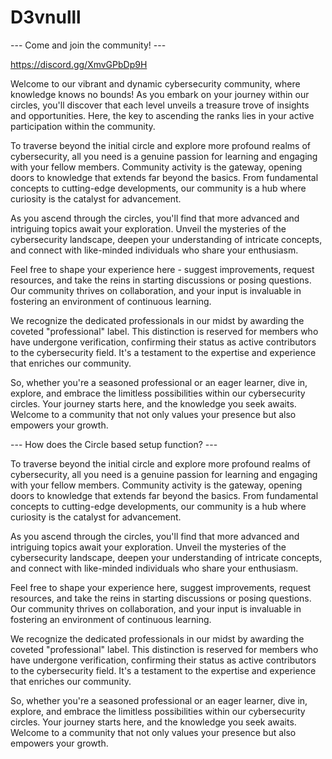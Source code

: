 # D3vnulll
--- Come and join the community! ---

https://discord.gg/XmvGPbDp9H

Welcome to our vibrant and dynamic cybersecurity community, where knowledge knows no bounds! As you embark on your journey within our circles, you'll discover that each level unveils a treasure trove of insights and opportunities. Here, the key to ascending the ranks lies in your active participation within the community.

To traverse beyond the initial circle and explore more profound realms of cybersecurity, all you need is a genuine passion for learning and engaging with your fellow members. Community activity is the gateway, opening doors to knowledge that extends far beyond the basics. From fundamental concepts to cutting-edge developments, our community is a hub where curiosity is the catalyst for advancement.

As you ascend through the circles, you'll find that more advanced and intriguing topics await your exploration. Unveil the mysteries of the cybersecurity landscape, deepen your understanding of intricate concepts, and connect with like-minded individuals who share your enthusiasm.

Feel free to shape your experience here - suggest improvements, request resources, and take the reins in starting discussions or posing questions. Our community thrives on collaboration, and your input is invaluable in fostering an environment of continuous learning.

We recognize the dedicated professionals in our midst by awarding the coveted "professional" label. This distinction is reserved for members who have undergone verification, confirming their status as active contributors to the cybersecurity field. It's a testament to the expertise and experience that enriches our community.

So, whether you're a seasoned professional or an eager learner, dive in, explore, and embrace the limitless possibilities within our cybersecurity circles. Your journey starts here, and the knowledge you seek awaits. Welcome to a community that not only values your presence but also empowers your growth.

--- How does the Circle based setup function? --- 

To traverse beyond the initial circle and explore more profound realms of cybersecurity, all you need is a genuine passion for learning and engaging with your fellow members. Community activity is the gateway, opening doors to knowledge that extends far beyond the basics. From fundamental concepts to cutting-edge developments, our community is a hub where curiosity is the catalyst for advancement.

As you ascend through the circles, you'll find that more advanced and intriguing topics await your exploration. Unveil the mysteries of the cybersecurity landscape, deepen your understanding of intricate concepts, and connect with like-minded individuals who share your enthusiasm.

Feel free to shape your experience here, suggest improvements, request resources, and take the reins in starting discussions or posing questions. Our community thrives on collaboration, and your input is invaluable in fostering an environment of continuous learning.

We recognize the dedicated professionals in our midst by awarding the coveted "professional" label. This distinction is reserved for members who have undergone verification, confirming their status as active contributors to the cybersecurity field. It's a testament to the expertise and experience that enriches our community.

So, whether you're a seasoned professional or an eager learner, dive in, explore, and embrace the limitless possibilities within our cybersecurity circles. Your journey starts here, and the knowledge you seek awaits. Welcome to a community that not only values your presence but also empowers your growth.
